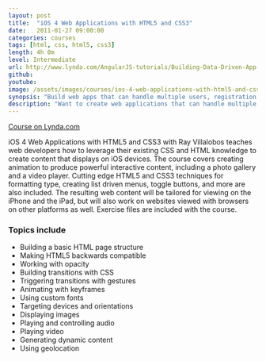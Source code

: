 ```yaml
---
layout: post
title:  "iOS 4 Web Applications with HTML5 and CSS3"
date:   2011-01-27 09:00:00
categories: courses
tags: [html, css, html5, css3]
length: 4h 0m
level: Intermediate
url: http://www.lynda.com/AngularJS-tutorials/Building-Data-Driven-App-AngularJS/174237-2.html
github:
youtube:
image: /assets/images/courses/ios-4-web-applications-with-html5-and-css3_thumb.jpg
synopsis: "Build web apps that can handle multiple users, registration, and real-time data, with AngularJS."
description: "Want to create web applications that can handle multiple users, registration, and real-time data? With these AngularJS tutorials, you'll be quickly building apps with advanced features like these. Ray Villalobos starts the course with a Git, Node.js, and GitHub setup that will get you off on the right foot. Next, learn how to create your first controller, connect a Firebase database, and read, push, and delete data from that database. Ray then shows you how to set up user registration with Firebase's simpleLogin service, so you can log users in and out and pass registration data back and forth from the app. With a few finishing touches, like custom directives, your Angular app will be ready to publish."
---
```



[Course on Lynda.com](http://www.lynda.com/HTML-5-tutorials/ios-4-web-applications-with-html5-and-css3/69792-2.html)

iOS 4 Web Applications with HTML5 and CSS3 with Ray Villalobos teaches web developers how to leverage their existing CSS and HTML knowledge to create content that displays on iOS devices. The course covers creating animation to produce powerful interactive content, including a photo gallery and a video player. Cutting edge HTML5 and CSS3 techniques for formatting type, creating list driven menus, toggle buttons, and more are also included. The resulting web content will be tailored for viewing on the iPhone and the iPad, but will also work on websites viewed with browsers on other platforms as well. Exercise files are included with the course.

### Topics include

- Building a basic HTML page structure
- Making HTML5 backwards compatible
- Working with opacity
- Building transitions with CSS
- Triggering transitions with gestures
- Animating with keyframes
- Using custom fonts
- Targeting devices and orientations
- Displaying images
- Playing and controlling audio
- Playing video
- Generating dynamic content
- Using geolocation
